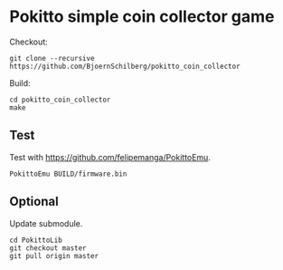# Pokitto simple coin collector game

Checkout:

```shell
git clone --recursive https://github.com/BjoernSchilberg/pokitto_coin_collector
```

Build:

```shell
cd pokitto_coin_collector
make
```

## Test

Test with <https://github.com/felipemanga/PokittoEmu>.

```shell
PokittoEmu BUILD/firmware.bin
```

## Optional

Update submodule.

```shell
cd PokittoLib
git checkout master
git pull origin master
```
